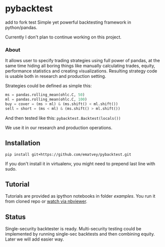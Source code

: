 # pybacktest
add to fork test 
Simple yet powerful backtesting framework in python/pandas.

Currently I don't plan to continue working on this project.

### About
It allows user to specify trading strategies using full power of pandas, at the same time hiding all boring things like manually calculating trades, equity, performance statistics and creating visualizations. Resulting strategy code is usable both in research and production setting.

Strategies could be defined as simple this:
```python
ms = pandas.rolling_mean(ohlc.C, 50)
ml = pandas.rolling_mean(ohlc.C, 100)
buy = cover = (ms > ml) & (ms.shift() < ml.shift())
sell = short = (ms < ml) & (ms.shift() > ml.shift())
```

And then tested like this:
`pybacktest.Backtest(locals())`

We use it in our research and production operations.

## Installation
```
pip install git+https://github.com/ematvey/pybacktest.git
```
If you don't install it in virtualenv, you might need to prepend last line with sudo.

## Tutorial
Tutorials are provided as ipython notebooks in folder *examples*. You run it from cloned repo or [watch via nbviewer](http://nbviewer.ipython.org/urls/raw.github.com/ematvey/pybacktest/master/examples/tutorial.ipynb).

## Status
Single-security backtester is ready. Multi-security testing could be implemented by running single-sec backtests and then combining equity. Later we will add easier way.

